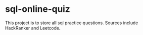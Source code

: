 # sql-online-quiz

This project is to store all sql practice questions. Sources include HackRanker and Leetcode.
